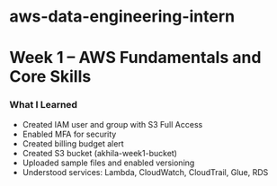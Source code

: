 # aws-data-engineering-intern
# Week 1 – AWS Fundamentals and Core Skills

### What I Learned
- Created IAM user and group with S3 Full Access
- Enabled MFA for security
- Created billing budget alert
- Created S3 bucket (akhila-week1-bucket)
- Uploaded sample files and enabled versioning
- Understood services: Lambda, CloudWatch, CloudTrail, Glue, RDS
